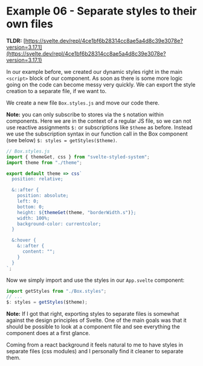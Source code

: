 # Example 06 - Separate styles to their own files

**TLDR:** [https://svelte.dev/repl/4ce1bf6b28314cc8ae5a4d8c39e3078e?version=3.17.1](https://svelte.dev/repl/4ce1bf6b28314cc8ae5a4d8c39e3078e?version=3.17.1)

In our example before, we created our dynamic styles right in the main `<script>` block of our component. As soon as there is some more logic going on the code can become messy very quickly. We can export the style creation to a separate file, if we want to.

We create a new file `Box.styles.js` and move our code there.

**Note:** you can only subscribe to stores via the `$` notation within components. Here we are in the context of a regular JS file, so we can not use reactive assignments `$:` or subscriptions like `$theme` as before. Instead we use the subscription syntax in our function call in the Box component (see below)
`$: styles = getStyles($theme)`.

```jsx
// Box.styles.js
import { themeGet, css } from "svelte-styled-system";
import theme from "./theme";

export default theme => css`
  position: relative;

  &::after {
    position: absolute;
    left: 0;
    bottom: 0;
    height: ${themeGet(theme, "borderWidth.s")};
    width: 100%;
    background-color: currentcolor;
  }

  &:hover {
    &::after {
      content: "";
    }
  }
`;
```

Now we simply import and use the styles in our `App.svelte` component:

```jsx
import getStyles from "./Box.styles";
// ...
$: styles = getStyles($theme);
```

**Note:** If I got that right, exporting styles to separate files is somewhat against the design principles of Svelte. One of the main goals was that it should be possible to look at a component file and see everything the component does at a first glance.

Coming from a react background it feels natural to me to have styles in separate files (css modules) and I personally find it cleaner to separate them.

